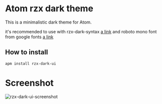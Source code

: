 # Atom rzx dark theme

This is a minimalistic dark theme for Atom.

it's recommended to use with rzx-dark-syntax [a link](https://atom.io/themes/rzx-dark-syntax) and roboto mono font from google fonts [a link](https://fonts.google.com/specimen/Roboto+Mono)

## How to install

```
apm install rzx-dark-ui
```
# Screenshot

![rzx-dark-ui-screenshot](https://user-images.githubusercontent.com/15671466/58061973-d56f0880-7b4e-11e9-93ba-a44d7dbf4aa7.png)
